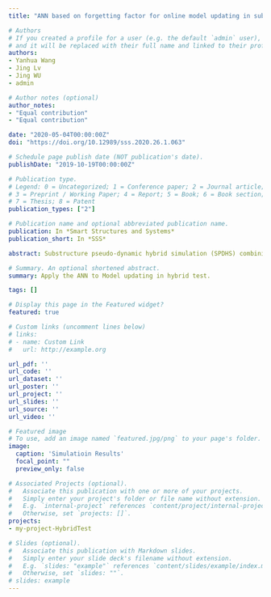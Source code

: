 ```yaml
---
title: "ANN based on forgetting factor for online model updating in substructure pseudo-dynamic hybrid simulation"

# Authors
# If you created a profile for a user (e.g. the default `admin` user), write the username (folder name) here 
# and it will be replaced with their full name and linked to their profile.
authors:
- Yanhua Wang
- Jing Lv
- Jing WU
- admin

# Author notes (optional)
author_notes:
- "Equal contribution"
- "Equal contribution"

date: "2020-05-04T00:00:00Z"
doi: "https://doi.org/10.12989/sss.2020.26.1.063"

# Schedule page publish date (NOT publication's date).
publishDate: "2019-10-19T00:00:00Z"

# Publication type.
# Legend: 0 = Uncategorized; 1 = Conference paper; 2 = Journal article;
# 3 = Preprint / Working Paper; 4 = Report; 5 = Book; 6 = Book section;
# 7 = Thesis; 8 = Patent
publication_types: ["2"]

# Publication name and optional abbreviated publication name.
publication: In *Smart Structures and Systems*
publication_short: In *SSS*

abstract: Substructure pseudo-dynamic hybrid simulation (SPDHS) combining the advantages of physical experiments and numerical simulation has become an important testing method for evaluating the dynamic responses of structures. Various parameter identification methods have been proposed for online model updating. However, if there is large model gap between the assumed numerical models and the real models, the parameter identification methods will cause large prediction errors. This study presents an ANN (artificial neural network) method based on forgetting factor. During the SPDHS of model updating, a dynamic sample window is formed in each loading step with forgetting factor to keep balance between the new samples and historical ones. The effectiveness and anti-noise ability of this method are evaluated by numerical analysis of a six-story frame structure with BRBs (Buckling Restrained Brace). One BRB is simulated in OpenFresco as the experimental substructure, while the rest is modeled in MATLAB. The results show that ANN is able to present more hysteresis behaviors that do not exist in the initial assumed numerical models. It is demonstrated that the proposed method has good adaptability and prediction accuracy of restoring force even under different loading histories.

# Summary. An optional shortened abstract.
summary: Apply the ANN to Model updating in hybrid test.

tags: []

# Display this page in the Featured widget?
featured: true

# Custom links (uncomment lines below)
# links:
# - name: Custom Link
#   url: http://example.org

url_pdf: ''
url_code: ''
url_dataset: ''
url_poster: ''
url_project: ''
url_slides: ''
url_source: ''
url_video: ''

# Featured image
# To use, add an image named `featured.jpg/png` to your page's folder. 
image:
  caption: 'Simulatioin Results'
  focal_point: ""
  preview_only: false

# Associated Projects (optional).
#   Associate this publication with one or more of your projects.
#   Simply enter your project's folder or file name without extension.
#   E.g. `internal-project` references `content/project/internal-project/index.md`.
#   Otherwise, set `projects: []`.
projects:
- my-project-HybridTest

# Slides (optional).
#   Associate this publication with Markdown slides.
#   Simply enter your slide deck's filename without extension.
#   E.g. `slides: "example"` references `content/slides/example/index.md`.
#   Otherwise, set `slides: ""`.
# slides: example
---
```


